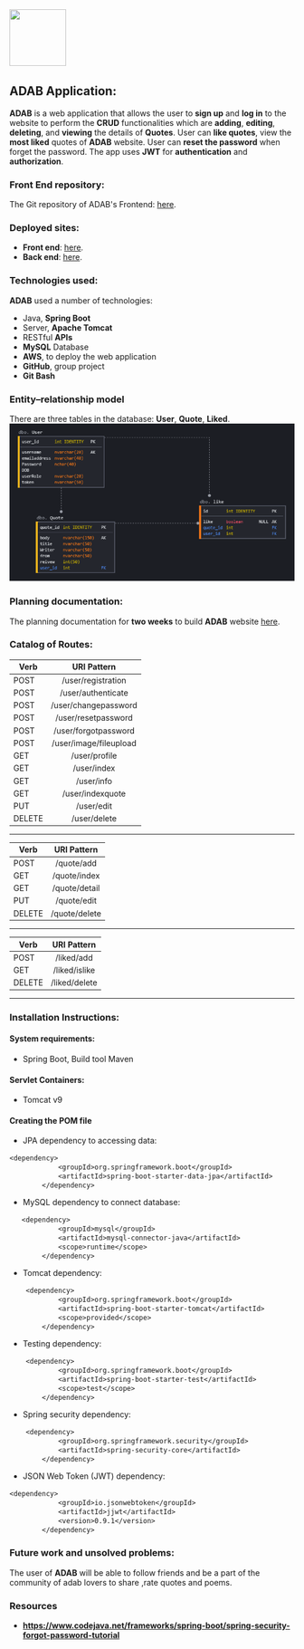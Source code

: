 <img src="https://i.ibb.co/fnb0TYy/F4273-E7-D-3-D8-E-4-B93-A785-D26-AA09-BC177.png" width="100" height="100">

## **ADAB** Application: 
**ADAB** is a web application that allows the user to **sign up** and **log in** to the website to perform the **CRUD** functionalities which are **adding**, **editing**, **deleting**, and **viewing** the details of **Quotes**. User can **like quotes**, view the **most liked** quotes of **ADAB** website. User can **reset the password** when forget the password. The app uses **JWT** for **authentication** and **authorization**. 

###  **Front End** repository:
The Git repository of ADAB's Frontend:  [here](https://git.generalassemb.ly/ghaidhusall/ADABfrontend).

### **Deployed** sites:
* **Front end**: 
[here](https://pages.git.generalassemb.ly/ghaidhusall/ADABfrontend/).
* **Back end**: 
[here](http://adab-env.eba-nafjbdmq.us-east-2.elasticbeanstalk.com).

### **Technologies** used: 
**ADAB** used a number of technologies:
* Java, **Spring Boot**
* Server, **Apache Tomcat**
* RESTful **APIs**
* **MySQL** Database
* **AWS**, to deploy the web application
* **GitHub**, group project
* **Git Bash**

### **Entity–relationship** model
There are three tables in the database: **User**, **Quote**, **Liked**. 
<img src="ADAB_ERD.png">

### **Planning** documentation:
The planning documentation for **two weeks** to build **ADAB** website [here](Planing.jpg).
 
### Catalog of **Routes**:
| Verb        | URI Pattern           |
| ------------- |:-------------:| 
|POST     | /user/registration | 
| POST     | /user/authenticate      |   
| POST | /user/changepassword    |  
| POST | /user/resetpassword    |  
| POST | /user/forgotpassword    | 
| POST | /user/image/fileupload      |  
| GET | /user/profile     |  
| GET | /user/index      |  
| GET | /user/info     |  
| GET | /user/indexquote      |  
| PUT | /user/edit     |  
| DELETE | /user/delete    |   
____

| Verb        | URI Pattern           |
| ------------- |:-------------:| 
|POST     | /quote/add | 
| GET     | /quote/index      |   
| GET | /quote/detail    |  
| PUT | /quote/edit      |  
| DELETE | /quote/delete      |  
___
| Verb        | URI Pattern           |
| ------------- |:-------------:| 
|POST     | /liked/add | 
| GET     | /liked/islike      |   
| DELETE | /liked/delete      |  
___

### **Installation** Instructions:
#### System requirements: 
* Spring Boot, Build tool Maven
#### Servlet Containers:
* Tomcat v9
#### Creating the POM file 
* JPA dependency to accessing data:
```
<dependency>
            <groupId>org.springframework.boot</groupId>
            <artifactId>spring-boot-starter-data-jpa</artifactId>
        </dependency>
```
* MySQL dependency to connect database:
```
   <dependency>
            <groupId>mysql</groupId>
            <artifactId>mysql-connector-java</artifactId>
            <scope>runtime</scope>
        </dependency>
```
* Tomcat dependency:
```
    <dependency>
            <groupId>org.springframework.boot</groupId>
            <artifactId>spring-boot-starter-tomcat</artifactId>
            <scope>provided</scope>
        </dependency>
```
* Testing dependency:
```
    <dependency>
            <groupId>org.springframework.boot</groupId>
            <artifactId>spring-boot-starter-test</artifactId>
            <scope>test</scope>
        </dependency>
```
* Spring security dependency:
```
    <dependency>
            <groupId>org.springframework.security</groupId>
            <artifactId>spring-security-core</artifactId>
        </dependency>
```
* JSON Web Token (JWT) dependency:
```
<dependency>
			<groupId>io.jsonwebtoken</groupId>
			<artifactId>jjwt</artifactId>
			<version>0.9.1</version>
		</dependency>
```
### Future work and unsolved problems:
The user of **ADAB** will be able to follow friends and be a part of the community of adab lovers to share ,rate quotes and poems.
### Resources
*  **https://www.codejava.net/frameworks/spring-boot/spring-security-forgot-password-tutorial**

